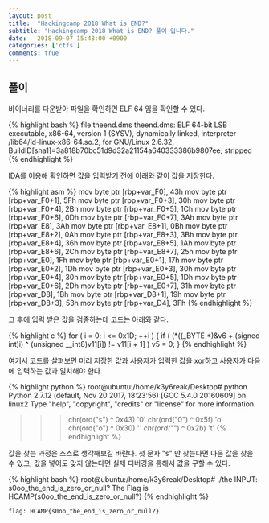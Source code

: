 ```yaml
---
layout: post
title:  "Hackingcamp 2018 What is END?"
subtitle: "Hackingcamp 2018 What is END? 풀이 입니다."
date:   2018-09-07 15:48:00 +0900
categories: ['ctfs']
comments: true
---
```


## 풀이

바이너리를 다운받아 파일을 확인하면 ELF 64 임을 확인할 수 있다.

{% highlight bash %}
file theend.dms
theend.dms: ELF 64-bit LSB executable, x86-64, version 1 (SYSV), dynamically linked, interpreter /lib64/ld-linux-x86-64.so.2, for GNU/Linux 2.6.32, BuildID[sha1]=3a818b70bc51d9d32a21154a640333386b9807ee, stripped
{% endhighlight %}

IDA를 이용해 확인하면 값을 입력받기 전에 아래와 같이 값을 저장한다.

{% highlight asm %}
mov     byte ptr [rbp+var_F0], 43h
mov     byte ptr [rbp+var_F0+1], 5Fh
mov     byte ptr [rbp+var_F0+3], 30h
mov     byte ptr [rbp+var_F0+4], 2Bh
mov     byte ptr [rbp+var_F0+5], 1Ch
mov     byte ptr [rbp+var_F0+6], 0Dh
mov     byte ptr [rbp+var_F0+7], 3Ah
mov     byte ptr [rbp+var_E8], 3Ah
mov     byte ptr [rbp+var_E8+1], 0Bh
mov     byte ptr [rbp+var_E8+2], 0Ah
mov     byte ptr [rbp+var_E8+3], 3Bh
mov     byte ptr [rbp+var_E8+4], 36h
mov     byte ptr [rbp+var_E8+5], 1Ah
mov     byte ptr [rbp+var_E8+6], 2Ch
mov     byte ptr [rbp+var_E8+7], 25h
mov     byte ptr [rbp+var_E0], 1Fh
mov     byte ptr [rbp+var_E0+1], 17h
mov     byte ptr [rbp+var_E0+2], 1Dh
mov     byte ptr [rbp+var_E0+3], 30h
mov     byte ptr [rbp+var_E0+4], 30h
mov     byte ptr [rbp+var_E0+5], 1Dh
mov     byte ptr [rbp+var_E0+6], 2Dh
mov     byte ptr [rbp+var_E0+7], 31h
mov     byte ptr [rbp+var_D8], 1Bh
mov     byte ptr [rbp+var_D8+1], 19h
mov     byte ptr [rbp+var_D8+3], 53h
mov     byte ptr [rbp+var_D4], 3Fh
{% endhighlight %}

그 후에 입력 받은 값을 검증하는데 코드는 아래와 같다.

{% highlight c %}
for ( i = 0; i <= 0x1D; ++i )
{
  if ( (*((_BYTE *)&v6 + (signed int)i) ^ (unsigned __int8)v11[i]) != v11[i + 1] )
    v5 = 0;
}
{% endhighlight %}

여기서 코드를 살펴보면 미리 저장한 값과 사용자가 입력한 값을 xor하고 사용자가 다음에 입력하는 값과 일치해야 한다.

{% highlight python %}
root@ubuntu:/home/k3y6reak/Desktop# python
Python 2.7.12 (default, Nov 20 2017, 18:23:56)
[GCC 5.4.0 20160609] on linux2
Type "help", "copyright", "credits" or "license" for more information.
>>> chr(ord("s") ^ 0x43)
'0'
>>> chr(ord("0") ^ 0x5f)
'o'
>>> chr(ord("o") ^ 0x30)
'_'
>>> chr(ord("_") ^ 0x2b)
't'
{% endhighlight %}


값을 찾는 과정은 스스로 생각해보길 바란다. 첫 문자 "s" 만 찾는다면 다음 값을 찾을 수 있고, 값을 넣어도 맞지 않는다면 실제 디버깅을 통해서 값을 구할 수 있다.

{% highlight bash %}
root@ubuntu:/home/k3y6reak/Desktop# ./the
INPUT: s0oo_the_end_is_zero_or_null?
The Flag is HCAMP{s0oo_the_end_is_zero_or_null?}
{% endhighlight %}

`flag: HCAMP{s0oo_the_end_is_zero_or_null?}`